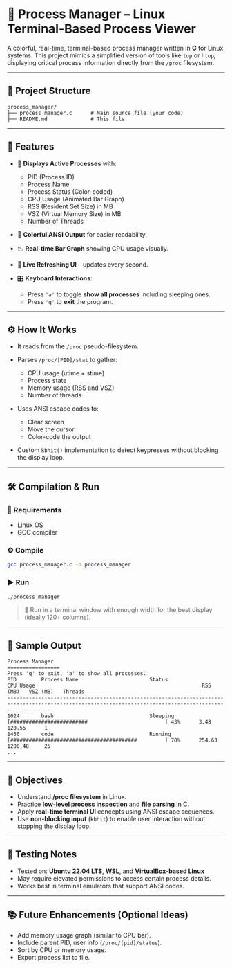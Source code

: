 # 🧠 Process Manager – Linux Terminal-Based Process Viewer

A colorful, real-time, terminal-based process manager written in **C** for Linux systems. This project mimics a simplified version of tools like `top` or `htop`, displaying critical process information directly from the `/proc` filesystem.

---

## 📁 Project Structure

```
process_manager/
├── process_manager.c      # Main source file (your code)
├── README.md              # This file
```

---

## 🚀 Features

* 🧵 **Displays Active Processes** with:

  * PID (Process ID)
  * Process Name
  * Process Status (Color-coded)
  * CPU Usage (Animated Bar Graph)
  * RSS (Resident Set Size) in MB
  * VSZ (Virtual Memory Size) in MB
  * Number of Threads

* 🎨 **Colorful ANSI Output** for easier readability.

* 📉 **Real-time Bar Graph** showing CPU usage visually.

* 🔄 **Live Refreshing UI** – updates every second.

* 🎛️ **Keyboard Interactions**:

  * Press `'a'` to toggle **show all processes** including sleeping ones.
  * Press `'q'` to **exit** the program.

---

## ⚙️ How It Works

* It reads from the `/proc` pseudo-filesystem.
* Parses `/proc/[PID]/stat` to gather:

  * CPU usage (utime + stime)
  * Process state
  * Memory usage (RSS and VSZ)
  * Number of threads
* Uses ANSI escape codes to:

  * Clear screen
  * Move the cursor
  * Color-code the output
* Custom `kbhit()` implementation to detect keypresses without blocking the display loop.

---

## 🛠️ Compilation & Run

### 🔧 Requirements

* Linux OS
* GCC compiler

### ⚙️ Compile

```bash
gcc process_manager.c -o process_manager
```

### ▶️ Run

```bash
./process_manager
```

> 📝 Run in a terminal window with enough width for the best display (ideally 120+ columns).

---

## 📸 Sample Output

```
Process Manager
=================
Press 'q' to exit, 'a' to show all processes.
PID        Process Name                       Status                  CPU Usage                                                      RSS (MB)   VSZ (MB)   Threads
-----------------------------------------------------------------------------------------------------------------------------------------------------------
1024       bash                               Sleeping                [#########################                         ] 43%      3.48       120.55      1
1456       code                               Running                 [#########################################         ] 78%      254.63     1200.48     25
...
```

---

## 🎯 Objectives

* Understand **/proc filesystem** in Linux.
* Practice **low-level process inspection** and **file parsing** in C.
* Apply **real-time terminal UI** concepts using ANSI escape sequences.
* Use **non-blocking input** (`kbhit`) to enable user interaction without stopping the display loop.

---

## 🧪 Testing Notes

* Tested on: **Ubuntu 22.04 LTS**, **WSL**, and **VirtualBox-based Linux**
* May require elevated permissions to access certain process details.
* Works best in terminal emulators that support ANSI codes.

---

## 📚 Future Enhancements (Optional Ideas)

* Add memory usage graph (similar to CPU bar).
* Include parent PID, user info (`/proc/[pid]/status`).
* Sort by CPU or memory usage.
* Export process list to file.
